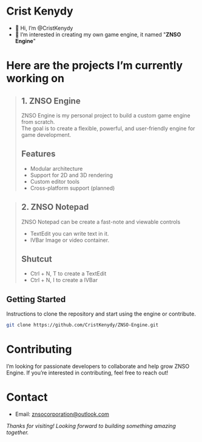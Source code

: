 # Crist Kenydy

- 👋 Hi, I’m @CristKenydy  
- 👀 I’m interested in creating my own game engine, it named "**ZNSO Engine**"

# Here are the projects I’m currently working on

> ## 1. ZNSO Engine
> 
> ZNSO Engine is my personal project to build a custom game engine from scratch.  
> The goal is to create a flexible, powerful, and user-friendly engine for game development.
> 
> ## Features
> 
> - Modular architecture  
> - Support for 2D and 3D rendering  
> - Custom editor tools  
> - Cross-platform support (planned)  

> ## 2. ZNSO Notepad
>
> ZNSO Notepad can be create a fast-note and viewable controls
> * TextEdit               you can write text in it.
> * IVBar                  Image or video container.
>
> ## Shutcut
>
> - Ctrl + N, T to create a TextEdit
> - Ctrl + N, I to create a IVBar

## Getting Started

Instructions to clone the repository and start using the engine or contribute.

```bash
git clone https://github.com/CristKenydy/ZNSO-Engine.git
```
# Contributing

I’m looking for passionate developers to collaborate and help grow ZNSO Engine.
If you’re interested in contributing, feel free to reach out!

# Contact
- Email: znsocorporation@outlook.com
  
_Thanks for visiting! Looking forward to building something amazing together._
